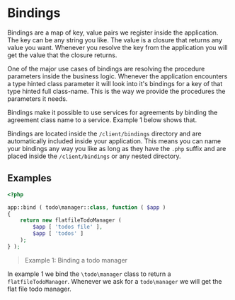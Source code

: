 # Bindings

Bindings are a map of key, value pairs we register inside the application. The key can be any string you like. The value is a closure that returns any value you want. Whenever you resolve the key from the application you will get the value that the closure returns. 

One of the major use cases of bindings are resolving the procedure parameters inside the business logic. Whenever the application encounters a type hinted class parameter it will look into it's bindings for a key of that type hinted full class-name. This is the way we provide the procedures the parameters it needs.

Bindings make it possible to use services for agreements by binding the agreement class name to a service. Example 1 below shows that. 



Bindings are located inside the `/client/bindings` directory and are automatically included inside your application. This means you can name your bindings any way you like as long as they have the `.php` suffix and are placed inside the `/client/bindings` or any nested directory.

## Examples

```php
<?php

app::bind ( todo\manager::class, function ( $app )
{
    return new flatfileTodoManager ( 
        $app [ 'todos file' ],
        $app [ 'todos' ]
    );
} );
```

> Example 1: Binding a todo manager



In example 1 we bind the `\todo\manager` class to return a `flatfileTodoManager`. Whenever we ask for a `todo\manager` we will get the flat file todo manager. 




